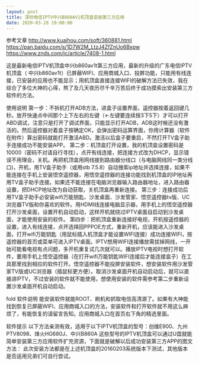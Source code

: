 ```yaml
---
layout: post
title: 深圳电信IPTV中兴B860AV1机顶盒安装第三方应用
date: 2020-03-28 19:00:00
---
```

参考文章
http://www.kuaihou.com/soft/360881.html
https://pan.baidu.com/s/1D7W2M_LtzJ4ZfZnUo6Bxpw
https://www.znds.com/jc/article/7408-1.html

这是最新电信IPTV机顶盒中兴b860av1t第三方应用，最新的升级的广东电信IPTV机顶盒（ 中兴b860av1t）已屏蔽WIFI、应用商城入口、投屏功能，只能用有线连接，已安装的应用也不能显示；用机顶盒直接连接WIFI的破解方法已失效，我在综合了多位大神的心得，熬了及几天夜历尽千辛万苦后终于成功摸索出安装第三方软件的方法。

使用说明
第一步：不拆机打开ADB方法，进盒子设置界面，遥控器按着返回键几秒。放开快速点中间那个上下左右的左键（←左键要连续按3下5下）才可以打开ABD调试，注意只是打开了调试界面，只能显示打开ADB，ADB这时候还没有激活的。然后遥控器对着盒子按确定OK，会弹出密码运算界面，你用计算器（软件在附件）算出密码就能打开激活ABD。激活以后盒子要重启，不然打开TV盒子助手连接成功不能安装APP。
第二步：机顶盒打开设置，我的机顶盒设置密码是10000（密码不对请自行寻找），点开有线连接，把连接方式改为DHCP，显示错误不用理会，关机。再把机顶盒用网线接到路由器分线口（与电脑网线同一类分线口)，开机，用TV盒子助手（或用stb 7.5.8）自动搜索ip地址并选择连接，如果不能连接在手机上安装悟空遥控器，用悟空遥控器的连接功能找到机顶盒的IP地址再用TV盒子助手连接。如果还不能连接在电脑浏览器输入路由器地址，进入路由器设置，把DHCP地址改为自动获取，关机顶盒再重新连接。
第三步：连接成功后用TV盒子助手必安装wifi万能钥匙、沙发桌面、沙发管家、悟空遥控器tv版、UC浏览器TV版和你喜欢的软件。用HDMI线连接电脑显示器，用手机上的悟空遥控器打开沙发桌面，设置开机自动启动，这样开机就绕过IPTV桌面自启动到沙发桌面，才能使用安装的软件。
第四步：把机顶盒重新连接好电视，开机按遥控器的设置，进入有线连接，点开选择回PPPOE方式，重新开机，应该能进入沙发桌面，打开wifi万能钥匙（用鼠标插入机顶盒才能设置WIFI连接）成功连接WIFI，按遥控器的首页或菜单可进入IPTV桌面。IPTV想用WIFI连接播放需拔掉网线，一开始可能看电视有点问题，多开机重复试几次就可以。播放IPTV电视时想打开软件，要用手机上悟空遥控器（在打开wifi万能钥匙WIFI连接后才能连接盒子）在工具那里找到相应的软件打开。悟空遥控器不能投屏安装软件，想安装软件用沙发管家TV版或UC浏览器（插鼠标更方便）。取消沙发桌面开机自动启动后，就可以直接进IPTV，不过安装的软件就不能使用，想使用安装的软件需参考第二步重新设置沙发桌面开机自动启动。

fold
软件说明
能安装软件就能ROOT、刷机和抓取电信高清源了。如果有大神能找到恢复已屏蔽WIFI、应用商城入口的方法，安装软件和打开软件就不用这么麻烦了，有能恢复的请留言告知。应用商城入口在首页右下角的精选里面。

软件提示
以下方法亲测有效，适用于以下IPTV机顶盒的型号：创维E900、九州PTV8098、烽火HG680J、中兴B860A
这些型号的IPTV机顶盒可以通过U盘就能简单安装第三方应用软件扩充资源，下面就是破解以后成功安装第三方APP的图文方法：
此次安装方法都是在上述机顶盒的20160203系统版本下测试，其他版本是否适用兄弟们可自行尝试。
